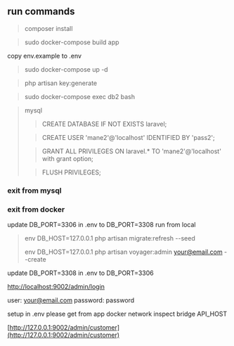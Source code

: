 ## run commands 

> composer install

> sudo docker-compose build app

copy env.example to .env

> sudo docker-compose up -d

> php artisan key:generate

> sudo docker-compose exec db2 bash

> mysql
>
>>CREATE DATABASE IF NOT EXISTS laravel;
>
>>CREATE USER 'mane2'@'localhost' IDENTIFIED BY 'pass2';
>
>>GRANT ALL PRIVILEGES ON laravel.* TO 'mane2'@'localhost' with grant option;
>
>>FLUSH PRIVILEGES;

### exit from mysql

### exit from docker

update DB_PORT=3306 in .env to DB_PORT=3308
run from local
> env DB_HOST=127.0.0.1 php artisan migrate:refresh --seed
>
>env DB_HOST=127.0.0.1 php artisan voyager:admin your@email.com --create

update DB_PORT=3308 in .env to DB_PORT=3306

[http://localhost:9002/admin/login](http://localhost:9002/admin/login)

user: your@email.com
password: password

setup in .env please get from app
docker network inspect bridge
API_HOST


[http://127.0.0.1:9002/admin/customer](http://127.0.0.1:9002/admin/customer)
